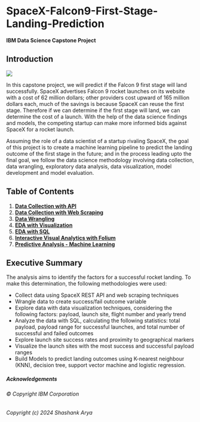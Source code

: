 # SpaceX-Falcon9-First-Stage-Landing-Prediction

**IBM Data Science Capstone Project**

## Introduction

![](https://cf-courses-data.s3.us.cloud-object-storage.appdomain.cloud/IBMDeveloperSkillsNetwork-DS0701EN-SkillsNetwork/lab_v2/images/landing_1.gif)

In this capstone project, we will predict if the Falcon 9 first stage will land successfully. SpaceX advertises Falcon 9 rocket launches on its website with a cost of 62 million dollars; other providers cost upward of 165 million dollars each, much of the savings is because SpaceX can reuse the first stage. Therefore if we can determine if the first stage will land, we can determine the cost of a launch. With the help of the data science findings and models, the competing startup can make more informed bids against SpaceX for a rocket launch.

Assuming the role of a data scientist of a startup rivaling SpaceX, the goal of this project is to create a machine learning pipeline to predict the landing outcome of the first stage in the future; and in the process leading upto the final goal, we follow the data science methodology involving data collection, data wrangling, exploratory data analysis, data visualization, model development and model evaluation.

## Table of Contents
1) [**Data Collection with API**](https://github.com/shashankarya9999/SpaceX-Falcon9-First-Stage-Landing-Prediction/blob/main/DataCollection_API.ipynb)
2) [**Data Collection with Web Scraping**](https://github.com/shashankarya9999/SpaceX-Falcon9-First-Stage-Landing-Prediction/blob/main/DataCollection_WebScraping.ipynb)
3) [**Data Wrangling**](https://github.com/shashankarya9999/SpaceX-Falcon9-First-Stage-Landing-Prediction/blob/main/DataWrangling.ipynb)
4) [**EDA with Visualization**](https://github.com/shashankarya9999/SpaceX-Falcon9-First-Stage-Landing-Prediction/blob/main/EDA_DataVisualization.ipynb)
5) [**EDA with SQL**](https://github.com/shashankarya9999/SpaceX-Falcon9-First-Stage-Landing-Prediction/blob/main/EDA_SQL.ipynb)
6) [**Interactive Visual Analytics with Folium**](https://github.com/shashankarya9999/SpaceX-Falcon9-First-Stage-Landing-Prediction/blob/main/InteractiveDataAnalytics_Folium.ipynb)
7) [**Predictive Analysis - Machine Learning**](https://github.com/shashankarya9999/SpaceX-Falcon9-First-Stage-Landing-Prediction/blob/main/PredictiveAnalysis_MachineLearning.ipynb)

## Executive Summary
The analysis aims to identify the factors for a successful rocket landing. To make this determination, the following methodologies were used:
- Collect data using SpaceX REST API and web scraping techniques
- Wrangle data to create success/fail outcome variable
- Explore data with data visualization techniques, considering the following factors: payload, launch site, flight number and yearly trend
- Analyze the data with SQL, calculating the following statistics: total payload, payload range for successful launches, and total number of successful and failed outcomes
- Explore launch site success rates and proximity to geographical markers
- Visualize the launch sites with the most success and successful payload ranges
- Build Models to predict landing outcomes using K-nearest neighbour (KNN), decision tree, support vector machine and logistic regression.

##### Acknowledgements
###### © Copyright IBM Corporation 
###### Copyright (c) 2024 Shashank Arya
